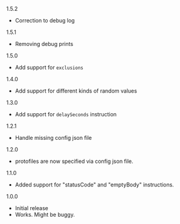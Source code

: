 1.5.2
- Correction to debug log

1.5.1
- Removing debug prints

1.5.0
- Add support for `exclusions`

1.4.0
- Add support for different kinds of random values

1.3.0
- Add support for `delaySeconds` instruction

1.2.1
- Handle missing config json file

1.2.0
- protofiles are now specified via config json file.

1.1.0
- Added support for "statusCode" and "emptyBody" instructions.

1.0.0
- Initial release
- Works.  Might be buggy.
